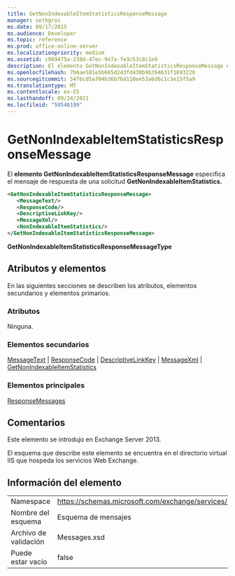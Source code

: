```yaml
---
title: GetNonIndexableItemStatisticsResponseMessage
manager: sethgros
ms.date: 09/17/2015
ms.audience: Developer
ms.topic: reference
ms.prod: office-online-server
ms.localizationpriority: medium
ms.assetid: c969475a-238d-47ec-947a-fe3c53c8c1e9
description: El elemento GetNonIndexableItemStatisticsResponseMessage especifica el mensaje de respuesta de una solicitud GetNonIndexableItemStatistics.
ms.openlocfilehash: 7b6ae581e5b665d243fd430b9b394631f1693220
ms.sourcegitcommit: 54f6cd5a704b36b76d110ee53a6d6c1c3e15f5a9
ms.translationtype: MT
ms.contentlocale: es-ES
ms.lasthandoff: 09/24/2021
ms.locfileid: "59546199"
---
```

# <a name="getnonindexableitemstatisticsresponsemessage"></a>GetNonIndexableItemStatisticsResponseMessage

El **elemento GetNonIndexableItemStatisticsResponseMessage** especifica el mensaje de respuesta de una solicitud **GetNonIndexableItemStatistics.** 
  
```XML
<GetNonIndexableItemStatisticsResponseMessage>
   <MessageText/>
   <ResponseCode/>
   <DescriptiveLinkKey/>
   <MessageXml/>
   <NonIndexableItemStatistics/>
</GetNonIndexableItemStatisticsResponseMessage>
```

 **GetNonIndexableItemStatisticsResponseMessageType**
## <a name="attributes-and-elements"></a>Atributos y elementos

En las siguientes secciones se describen los atributos, elementos secundarios y elementos primarios.
  
### <a name="attributes"></a>Atributos

Ninguna.
  
### <a name="child-elements"></a>Elementos secundarios

[MessageText](messagetext.md)  |  [ResponseCode](responsecode.md)  |  [DescriptiveLinkKey](descriptivelinkkey.md)  |  [MessageXml](messagexml.md)  |  [GetNonIndexableItemStatistics](getnonindexableitemstatistics.md)
  
### <a name="parent-elements"></a>Elementos principales

[ResponseMessages](responsemessages.md)
  
## <a name="remarks"></a>Comentarios

Este elemento se introdujo en Exchange Server 2013.
  
El esquema que describe este elemento se encuentra en el directorio virtual IIS que hospeda los servicios Web Exchange.
  
## <a name="element-information"></a>Información del elemento

|||
|:-----|:-----|
|Namespace  <br/> |https://schemas.microsoft.com/exchange/services/2006/messages  <br/> |
|Nombre del esquema  <br/> |Esquema de mensajes  <br/> |
|Archivo de validación  <br/> |Messages.xsd  <br/> |
|Puede estar vacío  <br/> |false  <br/> |
   

